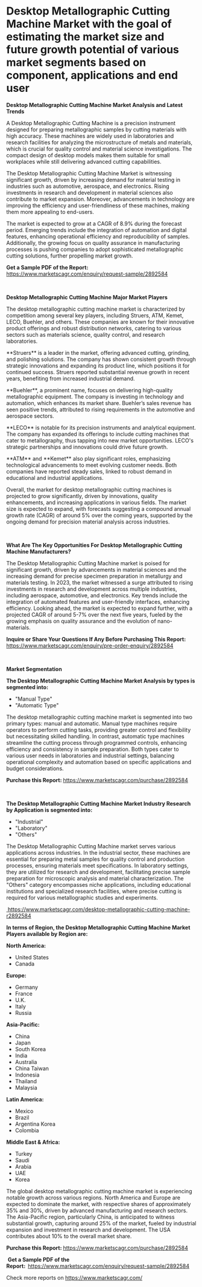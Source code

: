 <p><h1>Desktop Metallographic Cutting Machine Market with the goal of estimating the market size and future growth potential of various market segments based on component, applications and end user</h1></p><p><strong>Desktop Metallographic Cutting Machine Market Analysis and Latest Trends</strong></p>
<p><p>A Desktop Metallographic Cutting Machine is a precision instrument designed for preparing metallographic samples by cutting materials with high accuracy. These machines are widely used in laboratories and research facilities for analyzing the microstructure of metals and materials, which is crucial for quality control and material science investigations. The compact design of desktop models makes them suitable for small workplaces while still delivering advanced cutting capabilities.</p><p>The Desktop Metallographic Cutting Machine Market is witnessing significant growth, driven by increasing demand for material testing in industries such as automotive, aerospace, and electronics. Rising investments in research and development in material sciences also contribute to market expansion. Moreover, advancements in technology are improving the efficiency and user-friendliness of these machines, making them more appealing to end-users.</p><p>The market is expected to grow at a CAGR of 8.9% during the forecast period. Emerging trends include the integration of automation and digital features, enhancing operational efficiency and reproducibility of samples. Additionally, the growing focus on quality assurance in manufacturing processes is pushing companies to adopt sophisticated metallographic cutting solutions, further propelling market growth.</p></p>
<p><strong>Get a Sample PDF of the Report:&nbsp;</strong> <a href="https://www.marketscagr.com/enquiry/request-sample/2892584?utm_campaign=1889&utm_medium=2&utm_source=Github&utm_content=ia&utm_term=15032025&utm_id=desktop-metallographic-cutting-machine">https://www.marketscagr.com/enquiry/request-sample/2892584</a></p>
<p>&nbsp;</p>
<p><strong>Desktop Metallographic Cutting Machine Major Market Players</strong></p>
<p><p>The desktop metallographic cutting machine market is characterized by competition among several key players, including Struers, ATM, Kemet, LECO, Buehler, and others. These companies are known for their innovative product offerings and robust distribution networks, catering to various sectors such as materials science, quality control, and research laboratories.</p><p>**Struers** is a leader in the market, offering advanced cutting, grinding, and polishing solutions. The company has shown consistent growth through strategic innovations and expanding its product line, which positions it for continued success. Struers reported substantial revenue growth in recent years, benefiting from increased industrial demand.</p><p>**Buehler**, a prominent name, focuses on delivering high-quality metallographic equipment. The company is investing in technology and automation, which enhances its market share. Buehler’s sales revenue has seen positive trends, attributed to rising requirements in the automotive and aerospace sectors.</p><p>**LECO** is notable for its precision instruments and analytical equipment. The company has expanded its offerings to include cutting machines that cater to metallography, thus tapping into new market opportunities. LECO's strategic partnerships and innovations could drive future growth.</p><p>**ATM** and **Kemet** also play significant roles, emphasizing technological advancements to meet evolving customer needs. Both companies have reported steady sales, linked to robust demand in educational and industrial applications.</p><p>Overall, the market for desktop metallographic cutting machines is projected to grow significantly, driven by innovations, quality enhancements, and increasing applications in various fields. The market size is expected to expand, with forecasts suggesting a compound annual growth rate (CAGR) of around 5% over the coming years, supported by the ongoing demand for precision material analysis across industries.</p></p>
<p>&nbsp;</p>
<p><strong>What Are The Key Opportunities For Desktop Metallographic Cutting Machine Manufacturers?</strong></p>
<p><p>The Desktop Metallographic Cutting Machine market is poised for significant growth, driven by advancements in material sciences and the increasing demand for precise specimen preparation in metallurgy and materials testing. In 2023, the market witnessed a surge attributed to rising investments in research and development across multiple industries, including aerospace, automotive, and electronics. Key trends include the integration of automated features and user-friendly interfaces, enhancing efficiency. Looking ahead, the market is expected to expand further, with a projected CAGR of around 5-7% over the next five years, fueled by the growing emphasis on quality assurance and the evolution of nano-materials.</p></p>
<p><strong>Inquire or Share Your Questions If Any Before Purchasing This Report:</strong> <a href="https://www.marketscagr.com/enquiry/pre-order-enquiry/2892584?utm_campaign=1889&utm_medium=2&utm_source=Github&utm_content=ia&utm_term=15032025&utm_id=desktop-metallographic-cutting-machine">https://www.marketscagr.com/enquiry/pre-order-enquiry/2892584</a></p>
<p>&nbsp;</p>
<p><strong>Market Segmentation</strong></p>
<p><strong>The Desktop Metallographic Cutting Machine Market Analysis by types is segmented into:</strong></p>
<p><ul><li>"Manual Type"</li><li>"Automatic Type"</li></ul></p>
<p><p>The desktop metallographic cutting machine market is segmented into two primary types: manual and automatic. Manual type machines require operators to perform cutting tasks, providing greater control and flexibility but necessitating skilled handling. In contrast, automatic type machines streamline the cutting process through programmed controls, enhancing efficiency and consistency in sample preparation. Both types cater to various user needs in laboratories and industrial settings, balancing operational complexity and automation based on specific applications and budget considerations.</p></p>
<p><strong>Purchase this Report:&nbsp;</strong><a href="https://www.marketscagr.com/purchase/2892584?utm_campaign=1889&utm_medium=2&utm_source=Github&utm_content=ia&utm_term=15032025&utm_id=desktop-metallographic-cutting-machine">https://www.marketscagr.com/purchase/2892584</a></p>
<p>&nbsp;</p>
<p><strong>The Desktop Metallographic Cutting Machine Market Industry Research by Application is segmented into:</strong></p>
<p><ul><li>"Industrial"</li><li>"Laboratory"</li><li>"Others"</li></ul></p>
<p><p>The Desktop Metallographic Cutting Machine market serves various applications across industries. In the industrial sector, these machines are essential for preparing metal samples for quality control and production processes, ensuring materials meet specifications. In laboratory settings, they are utilized for research and development, facilitating precise sample preparation for microscopic analysis and material characterization. The "Others" category encompasses niche applications, including educational institutions and specialized research facilities, where precise cutting is required for various metallographic studies and experiments.</p></p>
<p><a href="https://www.marketscagr.com/desktop-metallographic-cutting-machine-r2892584?utm_campaign=1889&utm_medium=2&utm_source=Github&utm_content=ia&utm_term=15032025&utm_id=desktop-metallographic-cutting-machine">&nbsp;https://www.marketscagr.com/desktop-metallographic-cutting-machine-r2892584</a></p>
<p><strong>In terms of Region, the Desktop Metallographic Cutting Machine Market Players available by Region are:</strong></p>
<p>
    <p> <strong> North America: </strong>
        <ul>
            <li>United States</li>
            <li>Canada</li>
        </ul>
        </p> 
    <p> <strong> Europe: </strong>
        <ul>
            <li>Germany</li>
            <li>France</li>
            <li>U.K.</li>
            <li>Italy</li>
            <li>Russia</li>
        </ul>
        </p> 
    <p> <strong> Asia-Pacific: </strong>
        <ul>
            <li>China</li>
            <li>Japan</li>
            <li>South Korea</li>
            <li>India</li>
            <li>Australia</li>
            <li>China Taiwan</li>
            <li>Indonesia</li>
            <li>Thailand</li>
            <li>Malaysia</li>
        </ul>
        </p> 
    <p> <strong> Latin America: </strong>
        <ul>
            <li>Mexico</li>
            <li>Brazil</li>
            <li>Argentina Korea</li>
            <li>Colombia</li>
        </ul>
        </p> 
    <p> <strong> Middle East & Africa: </strong>
        <ul>
            <li>Turkey</li>
            <li>Saudi</li>
            <li>Arabia</li>
            <li>UAE</li>
            <li>Korea</li>
        </ul>
    </p>
    </p>
<p><p>The global desktop metallographic cutting machine market is experiencing notable growth across various regions. North America and Europe are expected to dominate the market, with respective shares of approximately 35% and 30%, driven by advanced manufacturing and research sectors. The Asia-Pacific region, particularly China, is anticipated to witness substantial growth, capturing around 25% of the market, fueled by industrial expansion and investment in research and development. The USA contributes about 10% to the overall market share.</p></p>
<p><strong>Purchase this Report: </strong><a href="https://www.marketscagr.com/purchase/2892584?utm_campaign=1889&utm_medium=2&utm_source=Github&utm_content=ia&utm_term=15032025&utm_id=desktop-metallographic-cutting-machine">https://www.marketscagr.com/purchase/2892584</a></p>
<p>&nbsp;<strong>Get a Sample PDF of the Report:&nbsp;&nbsp;</strong><a href="https://www.marketscagr.com/enquiry/request-sample/2892584?utm_campaign=1889&utm_medium=2&utm_source=Github&utm_content=ia&utm_term=15032025&utm_id=desktop-metallographic-cutting-machine">https://www.marketscagr.com/enquiry/request-sample/2892584</a></p>
<p><strong></strong></p>
<p>Check more reports on <a href="https://www.marketscagr.com/?utm_campaign=1889&utm_medium=2&utm_source=Github&utm_content=ia&utm_term=15032025&utm_id=desktop-metallographic-cutting-machine">https://www.marketscagr.com/</a></p>